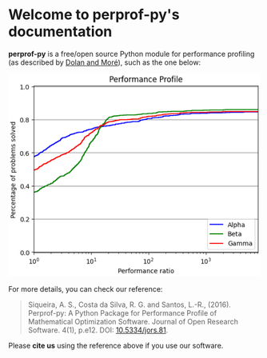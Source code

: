 # Welcome to perprof-py's documentation

**perprof-py** is a free/open source Python module for performance profiling
(as described by [Dolan and Moré](http://arxiv.org/abs/cs/0102001)), such as the one below:

![Performance profile example](images/pp.png)

For more details, you can check our reference:

> Siqueira, A. S., Costa da Silva, R. G. and Santos, L.-R., (2016). Perprof-py: A Python Package for Performance Profile of Mathematical Optimization Software. Journal of Open Research Software. 4(1), p.e12. DOI: [10.5334/jors.81](http://doi.org/10.5334/jors.81).

Please **cite us** using the reference above if you use our software.
